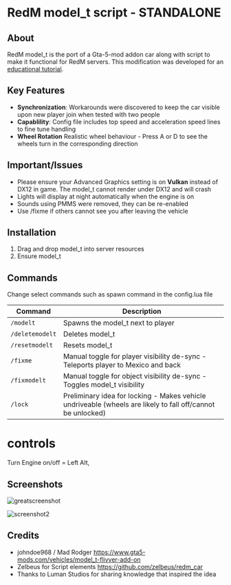 # RedM model_t script - STANDALONE

## About

RedM model_t is the port of a Gta-5-mod addon car along with script to make it functional for RedM servers. This modification was developed for an [educational tutorial](https://www.youtube.com/watch?v=sfuh_mFBspM).

## Key Features

- **Synchronization**: Workarounds were discovered to keep the car visible upon new player join when tested with two people
- **Capablility**: Config file includes top speed and acceleration speed lines to fine tune handling
- **Wheel Rotation** Realistic wheel behaviour - Press A or D to see the wheels turn in the corresponding direction

## Important/Issues
- Please ensure your Advanced Graphics setting is on **Vulkan** instead of DX12 in game. The model_t cannot render under DX12 and will crash
- Lights will display at night automatically when the engine is on
- Sounds using PMMS were removed, they can be re-enabled
- Use /fixme if others cannot see you after leaving the vehicle
## Installation

1. Drag and drop model_t into server resources
2. Ensure model_t


## Commands
Change select commands such as spawn command in the config.lua file

| Command | Description |
| --- | --- |
| `/modelt` | Spawns the model_t next to player |
| `/deletemodelt` | Deletes model_t |
| `/resetmodelt` | Resets model_t |
| `/fixme` | Manual toggle for player visibility de-sync - Teleports player to Mexico and back |
| `/fixmodelt` | Manual toggle for object visibility de-sync - Toggles model_t visibility |
| `/lock` | Preliminary idea for locking - Makes vehicle undriveable (wheels are likely to fall off/cannot be unlocked) |

# controls

Turn Engine on/off = Left Alt, 
 

## Screenshots

![greatscreenshot](https://github.com/Silonugget/Redm-model_t/assets/107784929/7097164e-c0df-4753-a178-73e7d0e21f49)

![screenshot2](https://github.com/Silonugget/Redm-model_t/assets/107784929/0aa912f5-6195-45ef-a27d-8ef60620b883)



## Credits
- johndoe968 / Mad Rodger  https://www.gta5-mods.com/vehicles/model_t-flivver-add-on
- Zelbeus for Script elements https://github.com/zelbeus/redm_car
- Thanks to Luman Studios for sharing knowledge that inspired the idea
